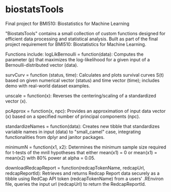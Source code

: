 # biostatsTools
Final project for BMI510: Biostatistics for Machine Learning

"BiostatsTools" contains a small collection of custom functions designed for efficient data processing and statistical analysis. Built as part of the final project requirement for BMI510: Biostatistics for Machine Learning.

Functions include: logLikBernoulli = function(data): Computes the parameter (p) that maximizes the log-likelihood for a given input of a Bernoulli-distributed vector (data).

survCurv = function (status, time): Calculates and plots survival curves S(t) based on given numerical vector (status) and time vector (time); includes demo with real-world dataset examples.

unscale = function(x): Reverses the centering/scaling of a standardized vector (x).

pcApprox = function(x, npc): Provides an approximation of input data vector (x) based on a specified number of principal components (npc).

standardizeNames = function(data): Creates new tibble that standardizes variable names in input (data) to "small_camel" case, integrating functionalities from dplyr and janitor packages.

minimumN = function(x1, x2): Determines the minimum sample size required for t-tests of the mnll hypotheses that either mean(x1) = 0 or mean(x1) = mean(x2) with 80% power at alpha = 0.05.

downloadRedcapReport = function(redcapTokenName, redcapUrl, redcapReportId): Retrieves and returns Redcap Report data securely as a tibble using RedCap API token (redcapTokenName) from a users' .REnviron file, queries the input url (redcapUrl) to return the RedcapReportId.
